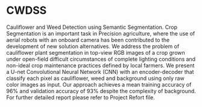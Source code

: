 # CWDSS
Cauliflower and Weed Detection using Semantic Segmentation.
Crop Segmentation is an important task in Precision agriculture, where the use of aerial robots with an onboard camera has been contributed to the development of new solution alternatives. We address the problem of cauliflower plant segmentation in top-view RGB images of a crop grown under open-field difficult circumstances of complete lighting conditions and non-ideal crop maintenance practices defined by local farmers. We present a U-net Convolutional Neural Network (CNN) with an encoder-decoder that classify each pixel as cauliflower, weed and background using only raw color images as input. Our approach achieves a mean training accuracy of 96%  and validation accuracy of 93% despite the complexity of background. For further detailed report please refer to Project Refort file.
